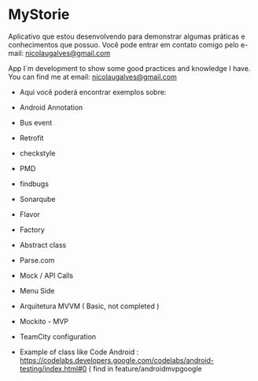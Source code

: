 # MyStorie

Aplicativo que estou desenvolvendo para demonstrar algumas práticas e conhecimentos que possuo.
Você pode entrar em contato comigo pelo e-mail: nicolaugalves@gmail.com

App I`m development to show some good practices and knowledge I have.
You can find me at email: nicolaugalves@gmail.com


- Aqui você poderá encontrar exemplos sobre:

- Android Annotation
- Bus event
- Retrofit
- checkstyle
- PMD
- findbugs
- Sonarqube
- Flavor
- Factory
- Abstract class
- Parse.com
- Mock / API Calls
- Menu Side
- Arquitetura MVVM ( Basic, not completed )
- Mockito - MVP
- TeamCity configuration
- Example of class like Code Android : https://codelabs.developers.google.com/codelabs/android-testing/index.html#0 ( find in feature/androidmvpgoogle

